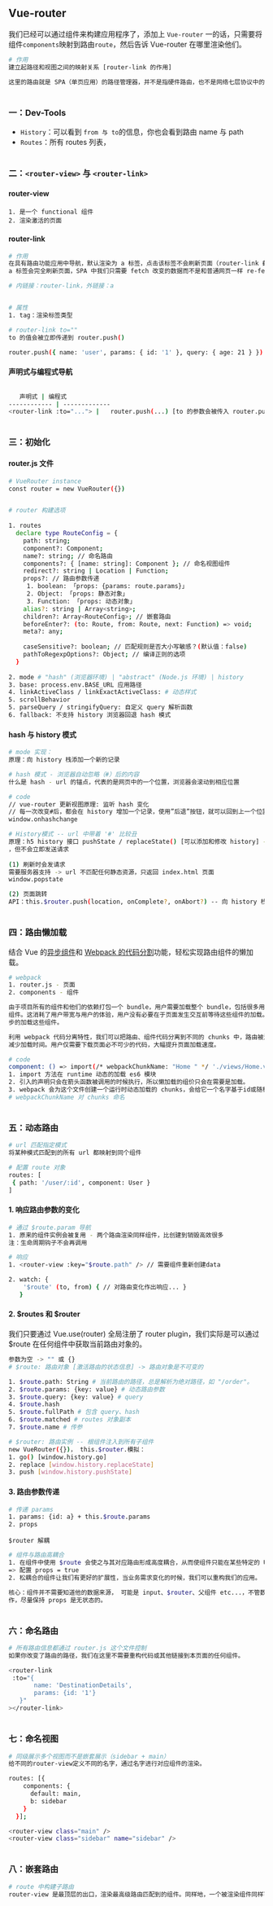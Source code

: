 


## Vue-router

我们已经可以通过组件来构建应用程序了，添加上 `Vue-router` 一的话，只需要将组件`components`映射到路由`route`，然后告诉 Vue-router 在哪里渲染他们。

```bash
# 作用
建立起路径和视图之间的映射关系 [router-link 的作用]

这里的路由就是 SPA（单页应用）的路径管理器，并不是指硬件路由，也不是网络七层协议中的网络层路由，但他们的思想原理是一样的。
```

#
### 一：Dev-Tools


* `History`：可以看到 `from 与 to`的信息，你也会看到路由 name 与 path
* `Routes`：所有 routes 列表，


#
### 二：`<router-view>` 与 `<router-link>`

#### router-view

```
1. 是一个 functional 组件
2. 渲染激活的页面
```

#### router-link

```bash
# 作用
在具有路由功能应用中导航，默认渲染为 a 标签，点击该标签不会刷新页面（router-link 截取 click 事件），但是
a 标签会完全刷新页面，SPA 中我们只需要 fetch 改变的数据而不是和普通网页一样 re-fetch 所有资源。

# 内链接：router-link，外链接：a


# 属性
1. tag：渲染标签类型
```

```bash
# router-link to=""
to 的值会被立即传递到 router.push()

router.push({ name: 'user', params: { id: '1' }, query: { age: 21 } })
```

#### 声明式与编程式导航

```bash

   声明式 | 编程式
------------ | -------------
<router-link :to="..."> | 	router.push(...) [to 的参数会被传入 router.push()]
```

#
### 三：初始化

#### router.js 文件

```bash
# VueRouter instance
const router = new VueRouter({})


# router 构建选项
         
1. routes
  declare type RouteConfig = {
    path: string;
    component?: Component;
    name?: string; // 命名路由
    components?: { [name: string]: Component }; // 命名视图组件
    redirect?: string | Location | Function;
    props?: // 路由参数传递
     1. boolean: 「props: {params: route.params}」
     2. Object: 「props: 静态对象」
     3. Function: 「props: 动态对象」
    alias?: string | Array<string>;
    children?: Array<RouteConfig>; // 嵌套路由
    beforeEnter?: (to: Route, from: Route, next: Function) => void;
    meta?: any;
    
    caseSensitive?: boolean; // 匹配规则是否大小写敏感？(默认值：false)
    pathToRegexpOptions?: Object; // 编译正则的选项
  }
  
2. mode # "hash" (浏览器环境) | "abstract" (Node.js 环境) | history
3. base: process.env.BASE_URL 应用路径
4. linkActiveClass / linkExactActiveClass: # 动态样式
5. scrollBehavior
5. parseQuery / stringifyQuery: 自定义 query 解析函数
6. fallback: 不支持 history 浏览器回退 hash 模式
```

#### hash 与 history 模式
    
```bash
# mode 实现：
原理：向 history 栈添加一个新的记录
```

```bash
# hash 模式 - 浏览器自动忽略（#）后的内容
什么是 hash - url 的锚点，代表的是网页中的一个位置，浏览器会滚动到相应位置

# code 
// vue-router 更新视图原理: 监听 hash 变化
// 每一次改变#后，都会在 history 增加一个记录，使用”后退”按钮，就可以回到上一个位置
window.onhashchange
```

```bash
# History模式 -- url 中带着 '#' 比较丑
原理：h5 history 接口 pushState / replaceState() [可以添加和修改 history] -- 执行修改改变当前 url
，但不会立即发送请求
           
(1) 刷新时会发请求
需要服务器支持 -> url 不匹配任何静态资源，只返回 index.html 页面
window.popstate 

(2) 页面跳转
API：this.$router.push(location, onComplete?, onAbort?) -- 向 history 栈添加一个新的记录
```

#
### 四：路由懒加载

结合 Vue 的[异步组件](https://cn.vuejs.org/v2/guide/components-dynamic-async.html#%E5%BC%82%E6%AD%A5%E7%BB%84%E4%BB%B6)和 [Webpack 的代码分割](https://www.webpackjs.com/guides/code-splitting/)功能，轻松实现路由组件的懒加载。

```bash
# webpack
1. router.js - 页面
2. components - 组件

由于项目所有的组件和他们的依赖打包一个 bundle，用户需要加载整个 bundle，包括很多用户可能不会点击的
组件。这消耗了用户带宽与用户的体验，用户没有必要在于页面发生交互前等待这些组件的加载。我们可以动态的异
步的加载这些组件。

利用 webpack 代码分离特性，我们可以把路由、组件代码分离到不同的 chunks 中，路由被激活的时候才去加载，
减少加载时间。用户仅需要下载页面必不可少的代码，大幅提升页面加载速度。

# code
component: () => import(/* webpackChunkName: "Home " */ './views/Home.vue')
1. import 方法在 runtime 动态的加载 es6 模块
2. 引入的声明只会在箭头函数被调用的时候执行，所以懒加载的组价只会在需要是加载。
3. webpack 会为这个文件创建一个运行时动态加载的 chunks，会给它一个名字基于id或随机的hash值
# webpackChunkName 对 chunks 命名
```

#
### 五：动态路由

```bash
# url 匹配指定模式
将某种模式匹配到的所有 url 都映射到同个组件

# 配置 route 对象
routes: [
 { path: '/user/:id', component: User }
]
```

#### 1. 响应路由参数的变化

```bash
# 通过 $route.param 导航
1. 原来的组件实例会被复用 - 两个路由渲染同样组件，比创建到销毁高效很多
注：生命周期钩子不会再调用

# 响应
1. <router-view :key="$route.path" /> // 需要组件重新创建data

2. watch: {
    '$route' (to, from) { // 对路由变化作出响应... }
   }
```

#### 2. $routes 和 $router

我们只要通过 Vue.use(router) 全局注册了 router plugin，我们实际是可以通过 $route 在任何组件中获取当前路由对象的。

```bash
参数为空 -> "" 或 {}
# $route: 路由对象 [激活路由的状态信息] -> 路由对象是不可变的

1. $route.path: String # 当前路由的路径，总是解析为绝对路径，如 "/order"。
2. $route.params: {key: value} # 动态路由参数
3. $route.query: {key: value} # query
4. $route.hash
5. $route.fullPath # 包含 query、hash
6. $route.matched # routes 对象副本
7. $route.name # 传参

# $router: 路由实例 -- 根组件注入到所有子组件
new VueRouter({})， this.$router.模拟：
1. go() [window.history.go]
2. replace [window.history.replaceState]
3. push [window.history.pushState]
```

#### 3. 路由参数传递

```bash
# 传递 params
1. params: {id: a} + this.$route.params
2. props
```

`$router 解耦`

```bash
# 组件与路由高耦合
1. 在组件中使用 $route 会使之与其对应路由形成高度耦合，从而使组件只能在某些特定的 URL 上使用，限制了其灵活性。
=> 配置 props = true
2. 松耦合的组件让我们有更好的扩展性，当业务需求变化的时候，我们可以重构我们的应用。

核心：组件并不需要知道他的数据来源， 可能是 input、$router、父组件 etc...，不管数据源来自哪里，组件同样可以工
作，尽量保持 props 是无状态的。

```

#
### 六：命名路由

```bash
# 所有路由信息都通过 router.js 这个文件控制
如果你改变了路由的路径，我们在这里不需要重构代码或其他链接到本页面的任何组件。

<router-link
 :to="{
       name: 'DestinationDetails',
       params: {id: '1'}
   }"
></router-link>
```

#
### 七：命名视图

```bash
# 同级展示多个视图而不是嵌套展示（sidebar + main）
给不同的router-view定义不同的名字，通过名字进行对应组件的渲染。

routes: [{
    components: {
      default: main,
      b: sidebar
    }
  }];

<router-view class="main" />
<router-view class="sidebar" name="sidebar" />
```

#
### 八：嵌套路由

```bash
# route 中构建子路由
router-view 是最顶层的出口，渲染最高级路由匹配到的组件。同样地，一个被渲染组件同样可以包含自己的嵌套 router-view
```
